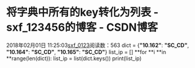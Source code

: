 # 将字典中所有的key转化为列表 - sxf_123456的博客 - CSDN博客
2018年02月01日 11:25:03[sxf_0123](https://me.csdn.net/sxf_123456)阅读数：563
dict = {**"10.162"**: **"SC_CD"**, **"10.164"**: **"SC_CD"**, **"10.165"**: **"SC_CD"**}
list_ip = []
**for **i **in **range(len(dict)):
    list_ip = list(dict.keys())
print(list_ip)
